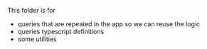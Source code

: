 This folder is for

- queries that are repeated in the app so we can reuse the logic
- queries typescript definitions
- some utilities
